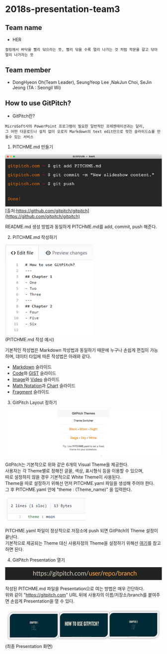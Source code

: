 # 2018s-presentation-team3

## Team name
 - HER
 ```
 컬링에서 바닥을 빨리 닦으라는 뜻, 빨리 닦을 수록 멀리 나가는 것 처럼 학문을 갈고 닦아 멀리 나가자는 뜻
```

## Team member
 - DongHyeon Oh(Team Leader), SeungYeop Lee ,NakJun Choi, SeJin Jeong (TA : Seongil Wi)

## How to use GitPitch?
 - GitPitch란?
```
MicroSoft사의 PowerPoint 프로그램이 필요한 일반적인 프레젠테이션과는 달리,  
그 어떤 다운로드나 설치 없이 오로지 Markdown의 text edit만으로 멋진 슬라이드쇼를 만들수 있는 서비스
```


1. PITCHME.md 만들기

![gp_terminal](./images/gp_terminal.png)  
[출처:https://github.com/gitpitch/gitpitch](https://github.com/gitpitch/gitpitch)

README.md 생성 방법과 동일하게 PITCHME.md를 add, commit, push 해준다.


2. PITCHME.md 작성하기

![gp_markdown](./images/gp_markdown.png)  
(PITCHME.md 작성 예시)

기본적인 작성법은 Markdown 작성법과 동일하기 때문에 누구나 손쉽게 편집이 가능하며, 데이터 타입에 따른 작성법은 아래와 같다.

 - [Markdown](https://github.com/gitpitch/gitpitch/wiki/Slide-Markdown) 슬라이드
 - [Code](https://github.com/gitpitch/gitpitch/wiki/Code-Slides)와 [GIST](https://github.com/gitpitch/gitpitch/wiki/GIST-Slides) 슬라이드
 - [Image](https://github.com/gitpitch/gitpitch/wiki/Image-Slides)와 [Video](https://github.com/gitpitch/gitpitch/wiki/Video-Slides) 슬라이드
 - [Math Notation](https://github.com/gitpitch/gitpitch/wiki/Math-Notation-Slides)과 [Chart](https://github.com/gitpitch/gitpitch/wiki/Chart-Slides) 슬라이드
 - [Fragment](https://github.com/gitpitch/gitpitch/wiki/Fragment-Slides) 슬라이드


3. GitPitch Layout 정하기

![gp_theme](./images/gp_theme.jpg)

GitPitch는 기본적으로 위와 같은 6개의 Visual Theme을 제공한다.  
사용자는 각 Theme별로 정해진 글꼴, 색상, 표시형식 등을 이용할 수 있으며,  
따로 설정하지 않을 경우 기본적으로 White Theme이 사용된다.  
Theme을 따로 설정하기 위해선 먼저 PITCHME.yaml 파일을 생성해 주어야 한다.  
그 후 PITCHME.yaml 안에 "theme : (Theme_name)" 을 입력한다.

![gp_moon](./images/gp_moon.png)

PITCHME.yaml 파일이 정상적으로 저장소에 push 되면 GitPitch의 Theme 설정이 끝난다.  
기본적으로 제공되는 Theme 대신 사용자정의 Theme을 설정하기 위해선 [여기](https://github.com/gitpitch/gitpitch/wiki/Slideshow-Custom-CSS)를 참고하면 된다.


4. GitPitch Presentation 열기

![gp-url](./images/gp-url.jpg)

작성된 PITCHME.md 파일을 Presentation으로 여는 방법은 매우 간단하다.  
위와 같이 "https://gitpitch.com" URL 뒤에 사용자의 이름/저장소/branch를 붙여주면 손쉽게 Presentation을 열 수 있다.

![gp_presentation4](./images/gp_presentation4.png)  
(최종 Presentation 화면)


